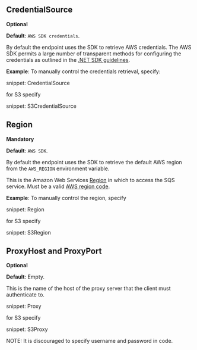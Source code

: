 ## CredentialSource

**Optional**

**Default**: `AWS SDK credentials`.

By default the endpoint uses the SDK to retrieve AWS credentials. The AWS SDK permits a large number of transparent methods for configuring the credentials as outlined in the [.NET SDK guidelines](http://docs.aws.amazon.com/sdk-for-net/v3/developer-guide/net-dg-config-creds.html).

**Example**: To manually control the credentials retrieval, specify:

snippet: CredentialSource

for S3 specify

snippet: S3CredentialSource

## Region

**Mandatory**

**Default**: `AWS SDK`.

By default the endpoint uses the SDK to retrieve the default AWS region from the `AWS_REGION` environment variable.

This is the Amazon Web Services [Region](http://docs.aws.amazon.com/general/latest/gr/rande.html) in which to access the SQS service. Must be a valid [AWS region code](http://docs.aws.amazon.com/AWSEC2/latest/UserGuide/using-regions-availability-zones.html#concepts-available-regions).

**Example**: To manually control the region, specify

snippet: Region

for S3 specify

snippet: S3Region

## ProxyHost and ProxyPort

**Optional**

**Default**: Empty.

This is the name of the host of the proxy server that the client must authenticate to.

snippet: Proxy

for S3 specify

snippet: S3Proxy

NOTE: It is discouraged to specify username and password in code.